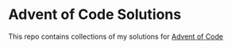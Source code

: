 # Advent of Code Solutions
This repo contains collections of my solutions for [Advent of Code](https://adventofcode.com)
